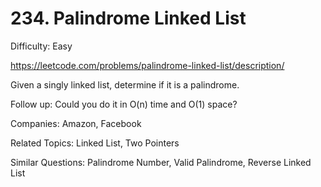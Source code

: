 # 234. Palindrome Linked List

Difficulty: Easy

https://leetcode.com/problems/palindrome-linked-list/description/

Given a singly linked list, determine if it is a palindrome.

Follow up:
Could you do it in O(n) time and O(1) space?

Companies: Amazon, Facebook

Related Topics: Linked List, Two Pointers

Similar Questions: Palindrome Number, Valid Palindrome, Reverse Linked List

